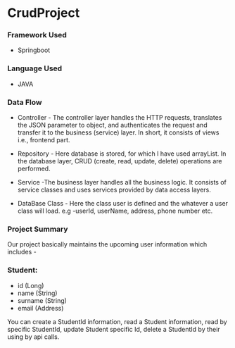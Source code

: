 # CrudProject


### Framework Used
+ Springboot

### Language Used
+  JAVA

### Data Flow

+ Controller - The controller layer handles the HTTP requests, translates the JSON parameter to object, and authenticates the request and transfer it to the business (service) layer. In short, it consists of views i.e., frontend part.

+ Repository - Here database is stored, for which I have used arrayList. In the database layer, CRUD (create, read, update, delete) operations are performed.

+ Service -The business layer handles all the business logic. It consists of service classes and uses services provided by data access layers.

+ DataBase Class - Here the class user is defined and the whatever a user class will load. e.g -userId, userName, address, phone number etc.


### Project Summary

Our project basically maintains the upcoming user information which includes -


### Student:
+ id (Long)
+  name (String)
+ surname (String)
+ email (Address)


You can create a StudentId information, read a Student information, read by specific StudentId, update Student specific Id, delete a StudentId by their using by api calls.
 
